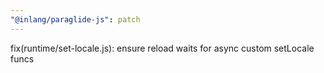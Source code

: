 ```yaml
---
"@inlang/paraglide-js": patch
---
```


fix(runtime/set-locale.js): ensure reload waits for async custom setLocale funcs
